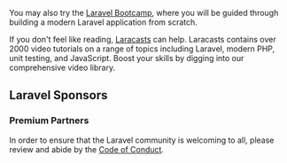 
You may also try the [Laravel Bootcamp](https://bootcamp.laravel.com), where you will be guided through building a modern Laravel application from scratch.

If you don't feel like reading, [Laracasts](https://laracasts.com) can help. Laracasts contains over 2000 video tutorials on a range of topics including Laravel, modern PHP, unit testing, and JavaScript. Boost your skills by digging into our comprehensive video library.

## Laravel Sponsors

### Premium Partners

In order to ensure that the Laravel community is welcoming to all, please review and abide by the [Code of Conduct](https://laravel.com/docs/contributions#code-of-conduct).

